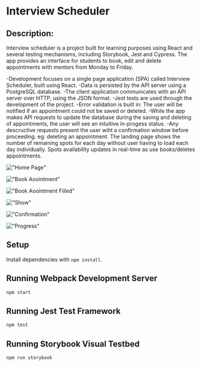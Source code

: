 # Interview Scheduler

## Description:

Interview scheduler is a project built for learning purposes using React and several testing mechanisms, including Storybook, Jest and Cypress. The app provides an interface for students to book, edit and delete appointments with mentors from Monday to Friday.

-Development focuses on a single page application (SPA) called Interview Scheduler, built using React.
-Data is persisted by the API server using a PostgreSQL database.
-The client application communicates with an API server over HTTP, using the JSON format.
-Jest tests are used through the development of the project.
-Error validation is built in: The user will be notified if an appointment could not be saved or deteled.
-While the app makes API requests to update the database during the saving and deleting of appointments, the user will see an intuitive in-progess status.
-Any descructive requests present the user wiht a confirmation window before proceeding. eg: deleting an appointment.
The landing page shows the number of remaining spots for each day without user having to load each day individually. Spots availability updates in real-time as use books/deletes appointments.

!["Home Page"](https://github.com/raheelbennett/scheduler/blob/master/docs/landing.PNG?raw=true)

!["Book Aoointment"](https://github.com/raheelbennett/scheduler/blob/master/docs/book.PNG?raw=true)

!["Book Aoointment Filled"](https://github.com/raheelbennett/scheduler/blob/master/docs/book-options.PNG?raw=true)

!["Show"](https://github.com/raheelbennett/scheduler/blob/master/docs/booked.PNG?raw=true)

!["Confirmation"](https://github.com/raheelbennett/scheduler/blob/master/docs/confirmation.PNG?raw=true)

!["Progress"](https://github.com/raheelbennett/scheduler/blob/master/docs/progress.PNG?raw=true)

## Setup

Install dependencies with `npm install`.

## Running Webpack Development Server

```sh
npm start
```

## Running Jest Test Framework

```sh
npm test
```

## Running Storybook Visual Testbed

```sh
npm run storybook
```
